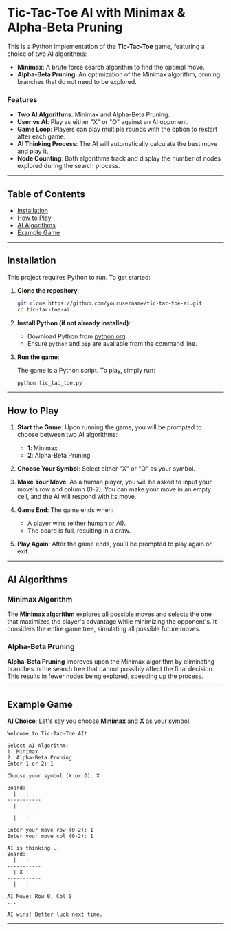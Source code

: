 # Tic-Tac-Toe AI with Minimax & Alpha-Beta Pruning

This is a Python implementation of the **Tic-Tac-Toe** game, featuring a choice of two AI algorithms:

- **Minimax**: A brute force search algorithm to find the optimal move.
- **Alpha-Beta Pruning**: An optimization of the Minimax algorithm, pruning branches that do not need to be explored.

### Features

- **Two AI Algorithms**: Minimax and Alpha-Beta Pruning.
- **User vs AI**: Play as either "X" or "O" against an AI opponent.
- **Game Loop**: Players can play multiple rounds with the option to restart after each game.
- **AI Thinking Process**: The AI will automatically calculate the best move and play it.
- **Node Counting**: Both algorithms track and display the number of nodes explored during the search process.

---

## Table of Contents

- [Installation](#installation)
- [How to Play](#how-to-play)
- [AI Algorithms](#ai-algorithms)
- [Example Game](#example-game)

---

## Installation

This project requires Python to run. To get started:

1. **Clone the repository**:

   ```bash
   git clone https://github.com/yourusername/tic-tac-toe-ai.git
   cd tic-tac-toe-ai
   ```

2. **Install Python (if not already installed)**:

   - Download Python from [python.org](https://www.python.org/downloads/).
   - Ensure `python` and `pip` are available from the command line.

3. **Run the game**:

   The game is a Python script. To play, simply run:

   ```bash
   python tic_tac_toe.py
   ```

---

## How to Play

1. **Start the Game**: Upon running the game, you will be prompted to choose between two AI algorithms:
    - **1**: Minimax
    - **2**: Alpha-Beta Pruning

2. **Choose Your Symbol**: Select either "X" or "O" as your symbol.

3. **Make Your Move**: As a human player, you will be asked to input your move's row and column (0-2). You can make your move in an empty cell, and the AI will respond with its move.

4. **Game End**: The game ends when:
    - A player wins (either human or AI).
    - The board is full, resulting in a draw.

5. **Play Again**: After the game ends, you'll be prompted to play again or exit.

---

## AI Algorithms

### Minimax Algorithm

The **Minimax algorithm** explores all possible moves and selects the one that maximizes the player's advantage while minimizing the opponent's. It considers the entire game tree, simulating all possible future moves.

### Alpha-Beta Pruning

**Alpha-Beta Pruning** improves upon the Minimax algorithm by eliminating branches in the search tree that cannot possibly affect the final decision. This results in fewer nodes being explored, speeding up the process.

---

## Example Game

**AI Choice**: Let's say you choose **Minimax** and **X** as your symbol.

```
Welcome to Tic-Tac-Toe AI!

Select AI Algorithm:
1. Minimax
2. Alpha-Beta Pruning
Enter 1 or 2: 1

Choose your symbol (X or O): X

Board:
  |   |   
-----------
  |   |   
-----------
  |   |   

Enter your move row (0-2): 1
Enter your move col (0-2): 1

AI is thinking...
Board:
  |   |   
-----------
  | X |   
-----------
  |   |   

AI Move: Row 0, Col 0
...

AI wins! Better luck next time.
```

---
